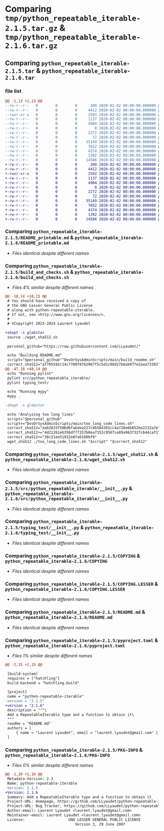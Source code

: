 # Comparing `tmp/python_repeatable_iterable-2.1.5.tar.gz` & `tmp/python_repeatable_iterable-2.1.6.tar.gz`

## Comparing `python_repeatable_iterable-2.1.5.tar` & `python_repeatable_iterable-2.1.6.tar`

### file list

```diff
@@ -1,13 +1,13 @@
--rw-r--r--   0        0        0      200 2020-02-02 00:00:00.000000 python_repeatable_iterable-2.1.5/CONTRIBUTORS.md
--rw-r--r--   0        0        0     4412 2020-02-02 00:00:00.000000 python_repeatable_iterable-2.1.5/README_printable.md
--rwxr-xr-x   0        0        0     2503 2020-02-02 00:00:00.000000 python_repeatable_iterable-2.1.5/build_and_checks.sh
--rw-r--r--   0        0        0     1137 2020-02-02 00:00:00.000000 python_repeatable_iterable-2.1.5/wget_sha512.sh
--rw-r--r--   0        0        0     4904 2020-02-02 00:00:00.000000 python_repeatable_iterable-2.1.5/src/python_repeatable_iterable/__init__.py
--rw-r--r--   0        0        0        0 2020-02-02 00:00:00.000000 python_repeatable_iterable-2.1.5/src/python_repeatable_iterable/py.typed
--rw-r--r--   0        0        0     2272 2020-02-02 00:00:00.000000 python_repeatable_iterable-2.1.5/typing_test/__init__.py
--rw-r--r--   0        0        0       72 2020-02-02 00:00:00.000000 python_repeatable_iterable-2.1.5/.gitignore
--rw-r--r--   0        0        0    35149 2020-02-02 00:00:00.000000 python_repeatable_iterable-2.1.5/COPYING
--rw-r--r--   0        0        0     7652 2020-02-02 00:00:00.000000 python_repeatable_iterable-2.1.5/COPYING.LESSER
--rw-r--r--   0        0        0     4374 2020-02-02 00:00:00.000000 python_repeatable_iterable-2.1.5/README.md
--rw-r--r--   0        0        0     1392 2020-02-02 00:00:00.000000 python_repeatable_iterable-2.1.5/pyproject.toml
--rw-r--r--   0        0        0    14586 2020-02-02 00:00:00.000000 python_repeatable_iterable-2.1.5/PKG-INFO
+-rw-r--r--   0        0        0      200 2020-02-02 00:00:00.000000 python_repeatable_iterable-2.1.6/CONTRIBUTORS.md
+-rw-r--r--   0        0        0     4412 2020-02-02 00:00:00.000000 python_repeatable_iterable-2.1.6/README_printable.md
+-rwxr-xr-x   0        0        0     2502 2020-02-02 00:00:00.000000 python_repeatable_iterable-2.1.6/build_and_checks.sh
+-rw-r--r--   0        0        0     1137 2020-02-02 00:00:00.000000 python_repeatable_iterable-2.1.6/wget_sha512.sh
+-rw-r--r--   0        0        0     4904 2020-02-02 00:00:00.000000 python_repeatable_iterable-2.1.6/src/python_repeatable_iterable/__init__.py
+-rw-r--r--   0        0        0        0 2020-02-02 00:00:00.000000 python_repeatable_iterable-2.1.6/src/python_repeatable_iterable/py.typed
+-rw-r--r--   0        0        0     2272 2020-02-02 00:00:00.000000 python_repeatable_iterable-2.1.6/typing_test/__init__.py
+-rw-r--r--   0        0        0       72 2020-02-02 00:00:00.000000 python_repeatable_iterable-2.1.6/.gitignore
+-rw-r--r--   0        0        0    35149 2020-02-02 00:00:00.000000 python_repeatable_iterable-2.1.6/COPYING
+-rw-r--r--   0        0        0     7652 2020-02-02 00:00:00.000000 python_repeatable_iterable-2.1.6/COPYING.LESSER
+-rw-r--r--   0        0        0     4374 2020-02-02 00:00:00.000000 python_repeatable_iterable-2.1.6/README.md
+-rw-r--r--   0        0        0     1392 2020-02-02 00:00:00.000000 python_repeatable_iterable-2.1.6/pyproject.toml
+-rw-r--r--   0        0        0    14586 2020-02-02 00:00:00.000000 python_repeatable_iterable-2.1.6/PKG-INFO
```

### Comparing `python_repeatable_iterable-2.1.5/README_printable.md` & `python_repeatable_iterable-2.1.6/README_printable.md`

 * *Files identical despite different names*

### Comparing `python_repeatable_iterable-2.1.5/build_and_checks.sh` & `python_repeatable_iterable-2.1.6/build_and_checks.sh`

 * *Files 4% similar despite different names*

```diff
@@ -18,14 +18,15 @@
 # You should have received a copy of
 # the GNU Lesser General Public License
 # along with python-repeatable-iterable.
 # If not, see <http://www.gnu.org/licenses/>.
 #
 # ©Copyright 2023-2024 Laurent Lyaudet
 
+shopt -s globstar
 source ./wget_sha512.sh
 
 personal_github="https://raw.githubusercontent.com/LLyaudet/"
 
 echo "Building README.md"
 script="$personal_github""DevOrSysAdminScripts/main/build_readme.sh"
 correct_sha512="a7705592c14c7709f8762967f5c5d1c98d27b8ab97fe2aaa73302"
@@ -47,16 +48,14 @@
 echo "Running pylint"
 pylint src/python_repeatable_iterable/
 pylint typing_test/
 
 echo "Running mypy"
 mypy .
 
-shopt -s globstar
-
 echo "Analyzing too long lines"
 script="$personal_github"
 script+="DevOrSysAdminScripts/main/too_long_code_lines.sh"
 correct_sha512="eab26337506d6fabdea227c4b584391cc4a728e6b852be2232a7e"
 correct_sha512+="4d21261eb356df77257b0ea7152c9587ce89a963732fc644caf1"
 correct_sha512+="38c21ee51932e6fa6168bf9"
 wget_sha512 ./too_long_code_lines.sh "$script" "$correct_sha512"
```

### Comparing `python_repeatable_iterable-2.1.5/wget_sha512.sh` & `python_repeatable_iterable-2.1.6/wget_sha512.sh`

 * *Files identical despite different names*

### Comparing `python_repeatable_iterable-2.1.5/src/python_repeatable_iterable/__init__.py` & `python_repeatable_iterable-2.1.6/src/python_repeatable_iterable/__init__.py`

 * *Files identical despite different names*

### Comparing `python_repeatable_iterable-2.1.5/typing_test/__init__.py` & `python_repeatable_iterable-2.1.6/typing_test/__init__.py`

 * *Files identical despite different names*

### Comparing `python_repeatable_iterable-2.1.5/COPYING` & `python_repeatable_iterable-2.1.6/COPYING`

 * *Files identical despite different names*

### Comparing `python_repeatable_iterable-2.1.5/COPYING.LESSER` & `python_repeatable_iterable-2.1.6/COPYING.LESSER`

 * *Files identical despite different names*

### Comparing `python_repeatable_iterable-2.1.5/README.md` & `python_repeatable_iterable-2.1.6/README.md`

 * *Files identical despite different names*

### Comparing `python_repeatable_iterable-2.1.5/pyproject.toml` & `python_repeatable_iterable-2.1.6/pyproject.toml`

 * *Files 1% similar despite different names*

```diff
@@ -2,15 +2,15 @@
 
 [build-system]
 requires = ["hatchling"]
 build-backend = "hatchling.build"
 
 [project]
 name = "python-repeatable-iterable"
-version = "2.1.5"
+version = "2.1.6"
 description = """\
 Add a RepeatableIterable type and a function to obtain it\
 """
 readme = "README.md"
 authors = [
     { name = "Laurent Lyaudet", email = "laurent.lyaudet@gmail.com" },
 ]
```

### Comparing `python_repeatable_iterable-2.1.5/PKG-INFO` & `python_repeatable_iterable-2.1.6/PKG-INFO`

 * *Files 0% similar despite different names*

```diff
@@ -1,10 +1,10 @@
 Metadata-Version: 2.3
 Name: python-repeatable-iterable
-Version: 2.1.5
+Version: 2.1.6
 Summary: Add a RepeatableIterable type and a function to obtain it
 Project-URL: Homepage, https://github.com/LLyaudet/python-repeatable-iterable
 Project-URL: Bug Tracker, https://github.com/LLyaudet/python-repeatable-iterable/issues
 Author-email: Laurent Lyaudet <laurent.lyaudet@gmail.com>
 Maintainer-email: Laurent Lyaudet <laurent.lyaudet@gmail.com>
 License:                    GNU LESSER GENERAL PUBLIC LICENSE
                                Version 3, 29 June 2007
```

